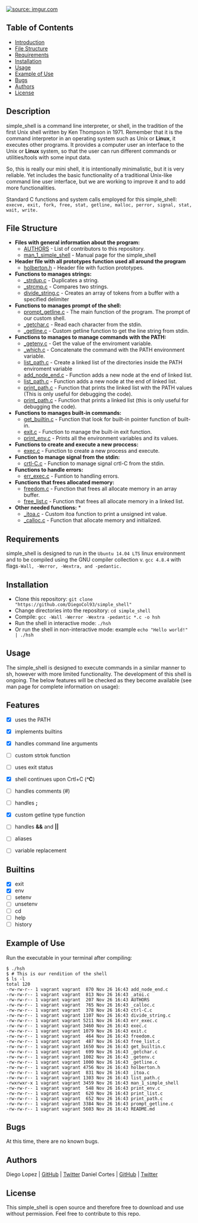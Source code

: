 <a href="https://imgur.com/tJA0FHf"><img src="https://i.imgur.com/tJA0FHf.png" title="source: imgur.com" /></a>

## Table of Contents

* [Introduction](#Introduction)
* [File Structure](#file-structure)
* [Requirements](#requirements)
* [Installation](#installation)
* [Usage](#usage)
* [Example of Use](#example-of-use)
* [Bugs](#bugs)
* [Authors](#authors)
* [License](#license)

## Description

simple_shell is a command line interpreter, or shell, in the tradition of the first Unix shell written by Ken Thompson in 1971. Remember that it is the command interpretor in an operating system such as Unix or **Linux**, it executes other programs. It provides a computer user an interface to the Unix or **Linux** system, so that the user can run different commands or utilities/tools with some input data. 

So, this is really our mini shell, it  is intentionally minimalistic, but it is very reliable. Yet includes the basic functionality of a traditional Unix-like command line user interface, but we are working to improve it and to add more functionalities.   

Standard C functions  and system calls employed for this simple_shell:
 `execve, exit, fork, free, stat, getline, malloc, perror, signal, stat, wait, write.`

## File Structure

* **Files with general information about the program:**
    * [AUTHORS](AUTHORS) - List of contributors to this repository.
    * [man_1_simple_shell](man_1_simple_shell) - Manual page for the simple_shell
* **Header file with all prototypes function used all around the program**
    * [holberton.h](shell.h) - Header file with fuction prototypes.
* **Functions to manages strings:**
    * [_strdup.c](strdup.c) - Duplicates a string.
    * [_strcmp.c](strcmp.c) - Compares two strings.
    * [divide_string.c](divide_string.c) - Creates an array of tokens from a buffer with a specified delimiter
* **Functions to manages prompt of the shell:**
    * [prompt_getline.c](prompt_getline.c) - The main function of the program. The prompt of our custom shell.
    * [_getchar.c](_getchar.c) - Read each character from the stdin.
    * [_getline.c](_getline.c) - Custom getline function to get the line string from stdin.
* **Functions to manages to manage commands with the PATH:**
    * [_getenv.c](_getenv.c) - Get the value of the enviroment variable.
    * [_which.c](_which.c) - Concatenate the command with the PATH environment variable. 
    * [list_path.c](list_path.c) - Create a linked list of the directories inside the PATH enviroment variable
    * [add_node_end.c](add_node_end.c) - Function adds a new node at the end of linked list.
    * [list_path.c](list_path.c) - Function adds a new node at the end of linked list.
    * [print_path.c](print_path.c) - Function that prints the linked list with the PATH values (This is only useful for debugging the code).
    * [print_path.c](print_list.c) - Function that prints a linked list (this is only useful for debugging the code).
* **Functions to manages built-in commands:**
    * [get_builtin.c](get_builtin.c) - Function that look for built-in pointer function of built-in.
    * [exit.c](exit.c) - Function to manage the built-in exit function.
    * [print_env.c](print_env.c) - Prints all the environment variables and its values.
* **Functions to create and execute a new proccess:**
    * [exec.c](exec.c) - Function to create a new process and execute.
* **Function to manage signal from the stdin:**
    * [crtl-C.c](crtl-C.c) - Function to manage signal crtl-C from the stdin.   
* **Functions to handle errors:**
    * [err_exec.c](err_exec.c) - Funtion to handling  errors.
* **Functions that frees allocated memory:**
    * [freedom.c](freedom.c) - Function that frees all allocate memory in an array buffer.
    * [free_list.c](free_list.c) - Function that frees  all allocate memory in a linked list.
* **Other needed functions:**	   * 
    * [_itoa.c](_itoa.c) - Custom itoa function to print a unsigned int value. 
    * [_calloc.c](_calloc.c) - Function that allocate memory and initialized.

## Requirements

simple_shell is designed to run in the `Ubuntu 14.04 LTS` linux environment and to be compiled using the GNU compiler collection v. `gcc 4.8.4` with flags`-Wall, -Werror, -Wextra, and -pedantic.`

## Installation

   - Clone this repository: `git clone "https://github.com/DiegoCol93/simple_shell"`
   - Change directories into the repository: `cd simple_shell`
   - Compile: `gcc -Wall -Werror -Wextra -pedantic *.c -o hsh`
   - Run the shell in interactive mode: `./hsh`
   - Or run the shell in non-interactive mode: example `echo "Hello world!" | ./hsh`

## Usage

The simple_shell is designed to execute commands in a similar manner to sh, however with more limited functionality. The development of this shell is ongoing. The below features will be checked as they become available (see man page for complete information on usage):

## Features

- [x] uses the PATH
- [x] implements builtins
- [x] handles command line arguments
- [ ] custom strtok function
- [ ] uses exit status
- [x] shell continues upon Crtl+C (**^C**)
- [ ] handles comments (#)
- [ ] handles **;**
- [x] custom getline type function
- [ ] handles **&&** and **||**
- [ ] aliases
- [ ] variable replacement


## Builtins

- [x] exit
- [x] env
- [ ] setenv
- [ ] unsetenv
- [ ] cd
- [ ] help
- [ ] history

## Example of Use
Run the executable in your terminal after compiling:
```
$ ./hsh
$ # This is our rendition of the shell
$ ls -l
total 120
-rw-rw-r-- 1 vagrant vagrant  870 Nov 26 16:43 add_node_end.c
-rw-rw-r-- 1 vagrant vagrant  813 Nov 26 16:43 _atoi.c
-rw-rw-r-- 1 vagrant vagrant  207 Nov 26 16:43 AUTHORS
-rw-rw-r-- 1 vagrant vagrant  765 Nov 26 16:43 _calloc.c
-rw-rw-r-- 1 vagrant vagrant  378 Nov 26 16:43 ctrl-C.c
-rw-rw-r-- 1 vagrant vagrant 1107 Nov 26 16:43 divide_string.c
-rw-rw-r-- 1 vagrant vagrant 5211 Nov 26 16:43 err_exec.c
-rw-rw-r-- 1 vagrant vagrant 3460 Nov 26 16:43 exec.c
-rw-rw-r-- 1 vagrant vagrant 1079 Nov 26 16:43 exit.c
-rw-rw-r-- 1 vagrant vagrant  464 Nov 26 16:43 freedom.c
-rw-rw-r-- 1 vagrant vagrant  487 Nov 26 16:43 free_list.c
-rw-rw-r-- 1 vagrant vagrant 1650 Nov 26 16:43 get_builtin.c
-rw-rw-r-- 1 vagrant vagrant  699 Nov 26 16:43 _getchar.c
-rw-rw-r-- 1 vagrant vagrant 1002 Nov 26 16:43 _getenv.c
-rw-rw-r-- 1 vagrant vagrant 1000 Nov 26 16:43 _getline.c
-rw-rw-r-- 1 vagrant vagrant 4756 Nov 26 16:43 holberton.h
-rw-rw-r-- 1 vagrant vagrant  831 Nov 26 16:43 _itoa.c
-rw-rw-r-- 1 vagrant vagrant 1303 Nov 26 16:43 list_path.c
-rwxrwxr-x 1 vagrant vagrant 3459 Nov 26 16:43 man_1_simple_shell
-rw-rw-r-- 1 vagrant vagrant  548 Nov 26 16:43 print_env.c
-rw-rw-r-- 1 vagrant vagrant  620 Nov 26 16:43 print_list.c
-rw-rw-r-- 1 vagrant vagrant  652 Nov 26 16:43 print_path.c
-rw-rw-r-- 1 vagrant vagrant 3384 Nov 26 16:43 prompt_getline.c
-rw-rw-r-- 1 vagrant vagrant 5603 Nov 26 16:43 README.md

```
## Bugs
At this time, there are no known bugs.

## Authors
Diego Lopez | [GitHub](https://github.com/DiegoCol93) | [Twitter](https://twitter.com/LopezDfelo93)
Daniel Cortes | [GitHub](https://github.com/el-dani-cortes) | [Twitter](https://twitter.com/El_Dani_Cortes)

## License
This simple_shell is open source and therefore free to download and use without permission. Feel free to contribute to this repo.